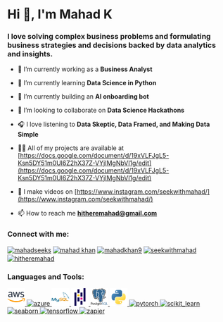 <h1 align="left">Hi 👋, I'm Mahad K</h1>
<h3 align="left">I love solving complex business problems and formulating business strategies and decisions backed by data analytics and insights.</h3>

- 🔭 I’m currently working as a **Business Analyst**

- 🌱 I’m currently learning **Data Science in Python**

- 👯 I’m currently building an **AI onboarding bot**

- 🤝 I’m looking to collaborate on **Data Science Hackathons**

- 🎧 I love listening to **Data Skeptic, Data Framed, and Making Data Simple**

- 👨‍💻 All of my projects are available at [https://docs.google.com/document/d/19xVLFJgL5-Ksn5DY51m0Ul6Z2hX37Z-VYjIMgNbVl1g/edit](https://docs.google.com/document/d/19xVLFJgL5-Ksn5DY51m0Ul6Z2hX37Z-VYjIMgNbVl1g/edit)

- 📝 I make videos on [https://www.instagram.com/seekwithmahad/](https://www.instagram.com/seekwithmahad/)

- 📫 How to reach me **hitheremahad@gmail.com**

<h3 align="left">Connect with me:</h3>
<p align="left">
<a href="https://twitter.com/mahadseeks" target="blank"><img align="center" src="https://raw.githubusercontent.com/rahuldkjain/github-profile-readme-generator/master/src/images/icons/Social/twitter.svg" alt="mahadseeks" height="30" width="40" /></a>
<a href="https://linkedin.com/in/mahad khan" target="blank"><img align="center" src="https://raw.githubusercontent.com/rahuldkjain/github-profile-readme-generator/master/src/images/icons/Social/linked-in-alt.svg" alt="mahad khan" height="30" width="40" /></a>
<a href="https://kaggle.com/mahadkhan9" target="blank"><img align="center" src="https://raw.githubusercontent.com/rahuldkjain/github-profile-readme-generator/master/src/images/icons/Social/kaggle.svg" alt="mahadkhan9" height="30" width="40" /></a>
<a href="https://instagram.com/seekwithmahad" target="blank"><img align="center" src="https://raw.githubusercontent.com/rahuldkjain/github-profile-readme-generator/master/src/images/icons/Social/instagram.svg" alt="seekwithmahad" height="30" width="40" /></a>
<a href="https://medium.com/hitheremahad" target="blank"><img align="center" src="https://raw.githubusercontent.com/rahuldkjain/github-profile-readme-generator/master/src/images/icons/Social/medium.svg" alt="hitheremahad" height="30" width="40" /></a>
</p>

<h3 align="left">Languages and Tools:</h3>
<p align="left"> <a href="https://aws.amazon.com" target="_blank" rel="noreferrer"> <img src="https://raw.githubusercontent.com/devicons/devicon/master/icons/amazonwebservices/amazonwebservices-original-wordmark.svg" alt="aws" width="40" height="40"/> </a> <a href="https://azure.microsoft.com/en-in/" target="_blank" rel="noreferrer"> <img src="https://www.vectorlogo.zone/logos/microsoft_azure/microsoft_azure-icon.svg" alt="azure" width="40" height="40"/> </a> <a href="https://www.mysql.com/" target="_blank" rel="noreferrer"> <img src="https://raw.githubusercontent.com/devicons/devicon/master/icons/mysql/mysql-original-wordmark.svg" alt="mysql" width="40" height="40"/> </a> <a href="https://pandas.pydata.org/" target="_blank" rel="noreferrer"> <img src="https://raw.githubusercontent.com/devicons/devicon/2ae2a900d2f041da66e950e4d48052658d850630/icons/pandas/pandas-original.svg" alt="pandas" width="40" height="40"/> </a> <a href="https://www.postgresql.org" target="_blank" rel="noreferrer"> <img src="https://raw.githubusercontent.com/devicons/devicon/master/icons/postgresql/postgresql-original-wordmark.svg" alt="postgresql" width="40" height="40"/> </a> <a href="https://www.python.org" target="_blank" rel="noreferrer"> <img src="https://raw.githubusercontent.com/devicons/devicon/master/icons/python/python-original.svg" alt="python" width="40" height="40"/> </a> <a href="https://pytorch.org/" target="_blank" rel="noreferrer"> <img src="https://www.vectorlogo.zone/logos/pytorch/pytorch-icon.svg" alt="pytorch" width="40" height="40"/> </a> <a href="https://scikit-learn.org/" target="_blank" rel="noreferrer"> <img src="https://upload.wikimedia.org/wikipedia/commons/0/05/Scikit_learn_logo_small.svg" alt="scikit_learn" width="40" height="40"/> </a> <a href="https://seaborn.pydata.org/" target="_blank" rel="noreferrer"> <img src="https://seaborn.pydata.org/_images/logo-mark-lightbg.svg" alt="seaborn" width="40" height="40"/> </a> <a href="https://www.tensorflow.org" target="_blank" rel="noreferrer"> <img src="https://www.vectorlogo.zone/logos/tensorflow/tensorflow-icon.svg" alt="tensorflow" width="40" height="40"/> </a> <a href="https://zapier.com" target="_blank" rel="noreferrer"> <img src="https://www.vectorlogo.zone/logos/zapier/zapier-icon.svg" alt="zapier" width="40" height="40"/> </a> </p>
